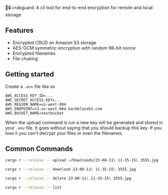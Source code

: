 🦀🔒 crabguard: A cli tool for end-to-end encryption for remote and local storage

## Features
- Encrypted CRUD on Amazon S3 storage
- AES-GCM symmetric encryption with random 96-bit nonce
- Encrypted filenames
- File chuking

## Getting started
Create a `.env` file like so

```
AWS_ACCESS_KEY_ID=...
AWS_SECRET_ACCESS_KEY=...
AWS_REGION_NAME=us-west-004
AWS_ENDPOINT=s3.us-west-004.backblazeb2.com
AWS_BUCKET_NAME=testbucket
```

When the upload command is run a new key will be generated and stored in your `.env` file. It goes without saying that you should backup this key. If you lose it you can't decrypt your files or even the filenames. 

## Common Commands

```bash
cargo r --release -- upload ~/Downloads/23-08-11\ 11-35-15\ 3555.jpg
```

```bash
cargo r --release -- download 23-08-11\ 11-35-15\ 3555.jpg
```

```bash
cargo r --release -- delete 23-08-11\ 11-35-15\ 3555.jpg
```

```bash
cargo r --release -- list
```
